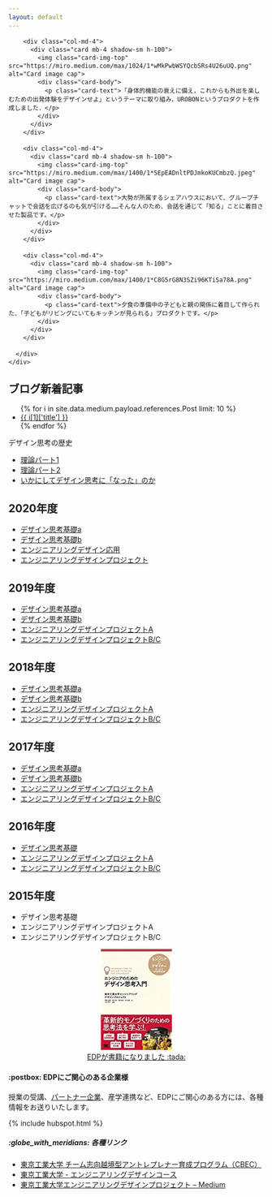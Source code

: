 ```yaml
---
layout: default
---
```



<div class="album py-3 bg-light">
    <div class="container">
      <div class="row">

        <div class="col-md-4">
          <div class="card mb-4 shadow-sm h-100">
            <img class="card-img-top" src="https://miro.medium.com/max/1024/1*wMkPwbWSYQcbSRs4U26uUQ.png" alt="Card image cap">
            <div class="card-body">
              <p class="card-text">「身体的機能の衰えに備え，これからも外出を楽しむための出発体験をデザインせよ」というテーマに取り組み，UROBONというプロダクトを作成しました．</p>
            </div>
          </div>
        </div>

        <div class="col-md-4">
          <div class="card mb-4 shadow-sm h-100">
            <img class="card-img-top" src="https://miro.medium.com/max/1400/1*SEpEADnltPDJmkoKUCmbzQ.jpeg" alt="Card image cap">
            <div class="card-body">
              <p class="card-text">大勢が所属するシェアハウスにおいて、グループチャットで会話を広げるのも気が引ける……そんな人のため、会話を通じて「知る」ことに着目させた製品です。</p>
            </div>
          </div>
        </div>

        <div class="col-md-4">
          <div class="card mb-4 shadow-sm h-100">
            <img class="card-img-top" src="https://miro.medium.com/max/1400/1*C8G5rG8N3SZi96KTiSa78A.png" alt="Card image cap">
            <div class="card-body">
              <p class="card-text">夕食の準備中の子どもと親の関係に着目して作られた、「子どもがリビングにいてもキッチンが見られる」プロダクトです。</p>
            </div>
          </div>
        </div>

      </div>
    </div>
  </div>


<div class="row">

<div class="col-md-7">

<h2>ブログ新着記事</h2>
<ul>
{% for i in site.data.medium.payload.references.Post limit: 10 %}
<li><a href="https://medium.com/titech-eng-and-design/-{{ i[1]['id'] }}">{{ i[1]['title'] }}</a></li>
{% endfor %}
</ul>


<div class="panel panel-default">
  <div class="panel-heading">デザイン思考の歴史</div>
  <div class="panel-body">
  <ul>
<li><a href="https://medium.com/titech-eng-and-design/%E3%83%87%E3%82%B6%E3%82%A4%E3%83%B3%E6%80%9D%E8%80%83%E3%81%AE%E6%AD%B4%E5%8F%B2-%E7%90%86%E8%AB%96%E3%83%91%E3%83%BC%E3%83%881-e8ef02195fbe">理論パート1</a></li>
<li><a href="https://medium.com/titech-eng-and-design/%E3%83%87%E3%82%B6%E3%82%A4%E3%83%B3%E6%80%9D%E8%80%83%E3%81%AE%E6%AD%B4%E5%8F%B2-%E7%90%86%E8%AB%96%E3%83%91%E3%83%BC%E3%83%882-5b9cb1229064">理論パート2</a></li>
<li><a href="https://medium.com/titech-eng-and-design/%E3%83%87%E3%82%B6%E3%82%A4%E3%83%B3%E6%80%9D%E8%80%83%E3%81%AE%E6%AD%B4%E5%8F%B2-%E3%81%84%E3%81%8B%E3%81%AB%E3%81%97%E3%81%A6%E3%83%87%E3%82%B6%E3%82%A4%E3%83%B3%E6%80%9D%E8%80%83%E3%81%AB-%E3%81%AA%E3%81%A3%E3%81%9F-%E3%81%AE%E3%81%8B-9949a1b79c79">いかにしてデザイン思考に「なった」のか</a></li>
  </ul>
  </div>
</div>

<h2>2020年度</h2>
<ul>
<li><a href="/2020-dtf-a/">デザイン思考基礎a</a></li>
<li><a href="/2020-dtf-b/">デザイン思考基礎b</a></li>
<li><a href="/2020-eda/">エンジニアリングデザイン応用</a></li>
<li><a href="/2020-edp/">エンジニアリングデザインプロジェクト</a></li>
</ul>


<h2>2019年度</h2>
<ul>
<li><a href="/2019-dtf-a/">デザイン思考基礎a</a></li>
<li><a href="/2019-dtf-b/">デザイン思考基礎b</a></li>
<li><a href="/2019-edp-a/">エンジニアリングデザインプロジェクトA</a></li>
<li><a href="/2019-edp-bc/">エンジニアリングデザインプロジェクトB/C</a></li>
</ul>


<h2>2018年度</h2>
<ul>
<li><a href="/2018-dtf-a/">デザイン思考基礎a</a></li>
<li><a href="/2018-dtf-b/">デザイン思考基礎b</a></li>
<li><a href="/2018-edp-a/">エンジニアリングデザインプロジェクトA</a></li>
<li><a href="/2018-edp-bc/">エンジニアリングデザインプロジェクトB/C</a></li>
</ul>


<h2>2017年度</h2>
<ul>
<li><a href="/2017-dtf-a/">デザイン思考基礎a</a></li>
<li><a href="/2017-dtf-b/">デザイン思考基礎b</a></li>
<li><a href="/2017-edp-a/">エンジニアリングデザインプロジェクトA</a></li>
<li><a href="/2017-edp-bc/">エンジニアリングデザインプロジェクトB/C</a></li>
</ul>

<h2>2016年度</h2>
<ul>
<li><a href="/2016-dtf/">デザイン思考基礎</a></li>
<li><a href="/2016-edp-a/">エンジニアリングデザインプロジェクトA</a></li>
<li><a href="/2016-edp-bc/">エンジニアリングデザインプロジェクトB/C</a></li>
</ul>


<h2>2015年度</h2>
<ul>
<li>デザイン思考基礎</li>
<li>エンジニアリングデザインプロジェクトA</li>
<li>エンジニアリングデザインプロジェクトB/C</li>
</ul>

</div>

<div class="col-md-5">

<!-- <div class="panel panel-default">
 !--   <div class="panel-heading">イベント情報</div>
 !--   <div class="panel-body">
 !--   </div>
 !-- </div> -->


<div class="card">
  <div class="card-body">
    <p class="card-text"  style="text-align:center;">
<a href="http://www.shoeisha.co.jp/book/detail/9784798153858"><img src="images/edp-book.jpg" alt="edp book" /><br />EDPが書籍になりました :tada: </a>
	</p>
  </div>
</div>


<div class="card">
  <div class="card-body">
    <h4 class="card-title">:postbox: EDPにご関心のある企業様</h4>
    <p class="card-text"  style="text-align:center;">
<p>授業の受講、<a href="/corporate-partner/">パートナー企業</a>、産学連携など、EDPにご関心のある方には、各種情報をお送りいたします。</p>
{% include hubspot.html %}
	</p>
  </div>
</div>


<div class="card">
  <div class="card-body">
    <h5 class="card-title">:globe_with_meridians: 各種リンク</h5>
    <p class="card-text"  style="text-align:center;">
<ul>
<li><a href="http://www.eng.titech.ac.jp/~cbe/">東京工業大学 チーム志向越境型アントレプレナー育成プログラム（CBEC）</a></li>
<li><a href="http://www.esd.titech.ac.jp/">東京工業大学 - エンジニアリングデザインコース</a></li>
<li><a href="https://medium.com/titech-eng-and-design">東京工業大学エンジニアリングデザインプロジェクト – Medium</a></li>
</ul>
	</p>
  </div>
</div>

</div>

</div>
